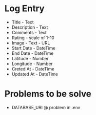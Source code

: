 # Log Entry
* Title - Text
* Description - Text
* Comments - Text
* Rating - scale of 1-10
* Image - Text - URL
* Start Date - DateTime
* End Date - DateTime
* Latitude - Number
* Longitude - Number
* Creted At - DateTime
* Updated At - DateTime


# Problems to be solve
* DATABASE_URI @ problem in .env